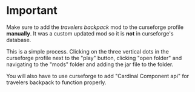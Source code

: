 # Important

Make sure to add the _travelers backpack_ mod to the curseforge profile **manually**. It was a custom updated mod so it is **not** in curseforge's database. 

This is a simple process. Clicking on the three vertical dots in the curseforge profile next to the "play" button, clicking "open folder" and navigating to the "mods" folder and adding the jar file to the folder.

You will also have to use curseforge to add "Cardinal Component api" for travelers backpack to function properly. 
